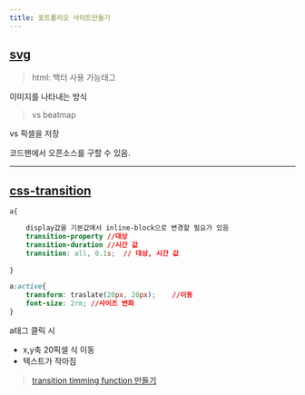 ```yaml
---
title: 포트폴리오 사이트만들기
---
```




## [svg](https://www.opentutorials.org/course/2418/13666)

> html: 백터 사용 가능태그

이미지를 나타내는 방식

>  vs beatmap

vs 픽셀을 저장

코드팬에서 오픈소스를 구할 수 있음.



---

## [css-transition](https://www.opentutorials.org/course/2418/13691)

```css
a{

	display값을 기본값에서 inline-block으로 변경할 필요가 있음
	transition-property	//대상
	transition-duration	//시간 값
    transition: all, 0.1s;	// 대상, 시간 값
    
}
```

```css
a:active{
	transform: traslate(20px, 20px);	//이동
	font-size: 2rm;	//사이즈 변화
}
```

a태그 클릭 시 

+ x,y축 20픽셀 식 이동
+ 텍스트가 작아짐

> [transition timming function 만들기](https://matthewlein.com/ceaser/)





